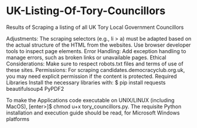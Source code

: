 # UK-Listing-Of-Tory-Councillors
Results of Scraping a listing of all UK Tory Local Government Councillors

Adjustments: The scraping selectors (e.g., li > a) must be adapted based on the actual structure of the HTML from the websites. Use browser developer tools to inspect page elements.
Error Handling: Add exception handling to manage errors, such as broken links or unavailable pages.
Ethical Considerations: Make sure to respect robots.txt files and terms of use of these sites.
Permissions: For scraping candidates.democracyclub.org.uk, you may need explicit permission if the content is protected.
Required Libraries
Install the necessary libraries with: <enter>$ pip install requests beautifulsoup4 PyPDF2

To make the Applications code executable on UNIX/LINUX (including MacOS), [enter>]$ chmod u+x tory_councillors.py. 
The requisite Python installation and execution guide should be read, for Microsoft Windows platforms
